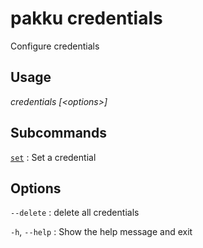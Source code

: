 # pakku credentials

Configure credentials

## Usage

<snippet id="snippet-cmd">

<var name="cmd">credentials</var>
<var name="params">[&lt;options&gt;] </var>
<include from="_template_cmd.md" element-id="template-cmd"/>

</snippet>


## Subcommands

[`set`](pakku-credentials-set.md)
: Set a credential

## Options

<snippet id="snippet-options-all">

<snippet id="snippet-options">

`--delete`
: delete all credentials

</snippet>

`-h`, `--help`
: Show the help message and exit

</snippet>
